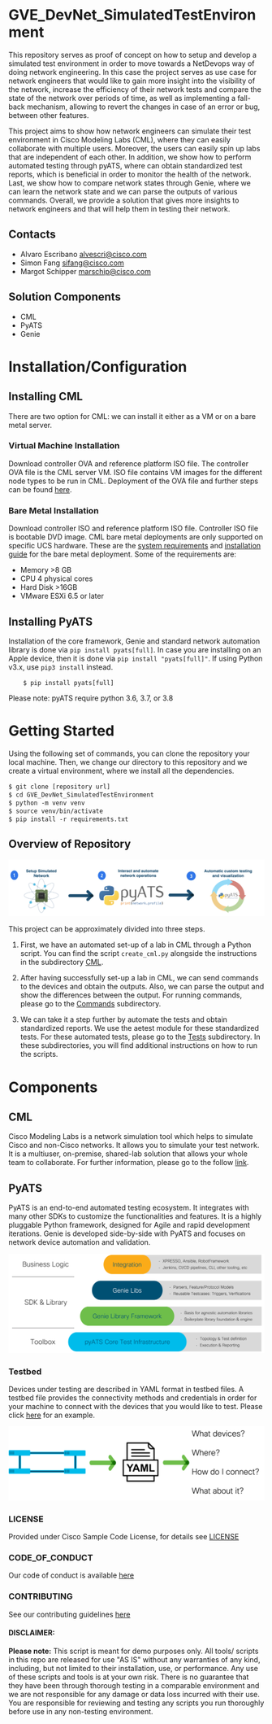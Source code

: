 # GVE_DevNet_SimulatedTestEnvironment

This repository serves as proof of concept on how to setup and develop a simulated test environment in order to move towards a NetDevops way of doing network engineering. In this case the project serves as use case for network engineers that would like to gain more insight into the visibility of the network, increase the efficiency of their network tests and compare the state of the network over periods of time, as well as implementing a fall-back mechanism, allowing to revert the changes in case of an error or bug, between other features.

This project aims to show how network engineers can simulate their test environment in Cisco Modeling Labs (CML), where they can easily collaborate with multiple users. Moreover, the users can easily spin up labs that are independent of each other. In addition, we show how to perform automated testing through pyATS, where can obtain standardized test reports, which is beneficial in order to monitor the health of the network. Last, we show how to compare network states through Genie, where we can learn the network state and we can parse the outputs of various commands. Overall, we provide a solution that gives more insights to network engineers and that will help them in testing their network.

## Contacts
* Alvaro Escribano alvescri@cisco.com
* Simon Fang sifang@cisco.com
* Margot Schipper marschip@cisco.com


## Solution Components
* CML
* PyATS
* Genie

# Installation/Configuration

## Installing CML
There are two option for CML: we can install it either as a VM or on a bare metal server.

### Virtual Machine Installation
Download controller OVA and reference platform ISO file. The controller OVA file is the CML server VM.
ISO file contains VM images for the different node types to be run in CML.
Deployment of the OVA file and further steps can be found [here](https://developer.cisco.com/docs/modeling-labs/#!cml-2-1-admin-guide-installing-cml-deploying-the-ova-file-on-vmware-workstation-fusion).


### Bare Metal Installation 
Download controller ISO  and reference platform ISO file. Controller ISO file is bootable DVD image.
CML bare metal deployments are only supported on specific UCS hardware. These are the [system requirements](https://developer.cisco.com/docs/modeling-labs/#!cml-2-1-admin-guide-installing-cml-preparing-for-installation) and [installation guide](https://developer.cisco.com/docs/modeling-labs/#!cml-2-1-admin-guide-installing-cml-bare-metal-installation) for the bare metal deployment.
Some of the requirements are:
* Memory >8 GB
* CPU   4 physical cores
* Hard Disk >16GB
* VMware ESXi 6.5 or later 

## Installing PyATS
Installation of the core framework, Genie and standard network automation library is done via `pip install pyats[full]`. In case you are installing on an Apple device, then it is done via `pip install "pyats[full]"`.
If using Python v3.x, use `pip3 install` instead.

        $ pip install pyats[full]

Please note: pyATS require python 3.6, 3.7, or 3.8

# Getting Started
Using the following set of commands, you can clone the repository your local machine. Then, we change our
directory to this repository and we create a virtual environment, where we install 
all the dependencies. 

    $ git clone [repository url]
    $ cd GVE_DevNet_SimulatedTestEnvironment 
    $ python -m venv venv
    $ source venv/bin/activate
    $ pip install -r requirements.txt
    
## Overview of Repository
![Overview_of_repository](IMAGES/overview_pyats_cml_new.png)

This project can be approximately divided into three steps.

1. First, we have an 
automated set-up of a lab in CML through a Python script. You can find the script
`create_cml.py` alongside the instructions in the subdirectory [CML](CML). 

2. After having successfully set-up a lab in CML, we can send commands to the devices and obtain the outputs. Also, we can parse the output and show the differences between the output. For running commands, please go to the [Commands](Commands) subdirectory. 

3. We can take it a step further by automate the tests and obtain standardized reports. We use the aetest module for these standardized tests. For these automated tests, please go to the [Tests](Tests) subdirectory. In these subdirectories, 
you will find additional instructions on how to run the scripts.

# Components
## CML
Cisco Modeling Labs is a network simulation tool which helps to simulate Cisco and non-Cisco networks. It allows you to simulate your test network. It is a multiuser, on-premise, shared-lab solution that allows your whole team to collaborate. For further information, please go to the follow [link](https://www.cisco.com/c/en/us/products/cloud-systems-management/modeling-labs/index.html).

## PyATS
PyATS is an end-to-end automated testing ecosystem. It integrates with many other SDKs to customize the functionalities and features. It is a highly pluggable Python framework, designed for Agile and rapid development iterations. Genie is developed side-by-side with PyATS and focuses on network device automation and validation.

![Schematic Overview of PyATS](IMAGES/pyatsoverview.png)

### Testbed
Devices under testing are described in YAML format in testbed files. A testbed file provides the connectivity methods and credentials in order for your machine to connect with the devices that you would like to test. Please click [here](https://pubhub.devnetcloud.com/media/pyats/docs/topology/example.html) for an example. 

![Schematic Overview of Testbeds](IMAGES/testbed.png)



### LICENSE

Provided under Cisco Sample Code License, for details see [LICENSE](LICENSE.md)

### CODE_OF_CONDUCT

Our code of conduct is available [here](CODE_OF_CONDUCT.md)

### CONTRIBUTING

See our contributing guidelines [here](CONTRIBUTING.md)

#### DISCLAIMER:
<b>Please note:</b> This script is meant for demo purposes only. All tools/ scripts in this repo are released for use "AS IS" without any warranties of any kind, including, but not limited to their installation, use, or performance. Any use of these scripts and tools is at your own risk. There is no guarantee that they have been through thorough testing in a comparable environment and we are not responsible for any damage or data loss incurred with their use.
You are responsible for reviewing and testing any scripts you run thoroughly before use in any non-testing environment.